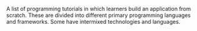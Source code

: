 A list of programming tutorials in which learners build an application from scratch. These are divided into different primary programming languages and frameworks. Some have intermixed technologies and languages. 
